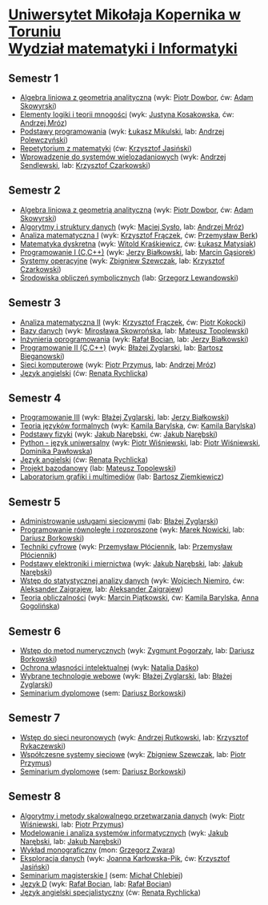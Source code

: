 # [Uniwersytet Mikołaja Kopernika w Toruniu](https://www.umk.pl/)<br/>[Wydział matematyki i Informatyki](https://www.mat.umk.pl/)

## Semestr 1 
- [Algebra liniowa z geometrią analityczną](https://usosweb.umk.pl/kontroler.php?_action=katalog2/przedmioty/pokazPrzedmiot&kod=1000-I1ALAz) (wyk: [Piotr Dowbor](https://usosweb.umk.pl/kontroler.php?_action=katalog2/osoby/pokazOsobe&os_id=23960), ćw: [Adam Skowyrski](https://usosweb.umk.pl/kontroler.php?_action=katalog2/osoby/pokazOsobe&os_id=77476))
- [Elementy logiki i teorii mnogości](https://usosweb.umk.pl/kontroler.php?_action=katalog2/przedmioty/pokazPrzedmiot&kod=1000-I1LTM) (wyk: [Justyna Kosakowska](https://usosweb.umk.pl/kontroler.php?_action=katalog2/osoby/pokazOsobe&os_id=24295), ćw: [Andrzej Mróz](https://usosweb.umk.pl/kontroler.php?_action=katalog2/osoby/pokazOsobe&os_id=27897))
- [Podstawy programowania](https://usosweb.umk.pl/kontroler.php?_action=katalog2/przedmioty/pokazPrzedmiot&kod=1000-I1PPR) (wyk: [Łukasz Mikulski](https://usosweb.umk.pl/kontroler.php?_action=katalog2/osoby/pokazOsobe&os_id=28341), lab: [Andrzej Polewczyński](https://usosweb.umk.pl/kontroler.php?_action=katalog2/osoby/pokazOsobe&os_id=24687))
- [Repetytorium z matematyki](https://usosweb.umk.pl/kontroler.php?_action=katalog2/przedmioty/pokazPrzedmiot&kod=1000-I1REP) (ćw: [Krzysztof Jasiński](https://usosweb.umk.pl/kontroler.php?_action=katalog2/osoby/pokazOsobe&os_id=26704))
- [Wprowadzenie do systemów wielozadaniowych](https://usosweb.umk.pl/kontroler.php?_action=katalog2/przedmioty/pokazPrzedmiot&kod=1000-I1WSW) (wyk: [Andrzej Sendlewski](https://usosweb.umk.pl/kontroler.php?_action=katalog2/osoby/pokazOsobe&os_id=24789), lab: [Krzysztof Czarkowski](https://usosweb.umk.pl/kontroler.php?_action=katalog2/osoby/pokazOsobe&os_id=27842))

## Semestr 2
- [Algebra liniowa z geometrią analityczną](https://usosweb.umk.pl/kontroler.php?_action=katalog2/przedmioty/pokazPrzedmiot&kod=1000-I1ALAl) (wyk: [Piotr Dowbor](https://usosweb.umk.pl/kontroler.php?_action=katalog2/osoby/pokazOsobe&os_id=23960), ćw: [Adam Skowyrski](https://usosweb.umk.pl/kontroler.php?_action=katalog2/osoby/pokazOsobe&os_id=77476))
- [Algorytmy i struktury danych](https://usosweb.umk.pl/kontroler.php?_action=katalog2/przedmioty/pokazPrzedmiot&kod=1000-I1ASD) (wyk: [Maciej Sysło](https://usosweb.umk.pl/kontroler.php?_action=katalog2/osoby/pokazOsobe&os_id=70787), lab: [Andrzej Mróz](https://usosweb.umk.pl/kontroler.php?_action=katalog2/osoby/pokazOsobe&os_id=27897))
- [Analiza matematyczna I](https://usosweb.umk.pl/kontroler.php?_action=katalog2/przedmioty/pokazPrzedmiot&kod=1000-I1AM1) (wyk: [Krzysztof Frączek](https://usosweb.umk.pl/kontroler.php?_action=katalog2/osoby/pokazOsobe&os_id=24007), ćw: [Przemysław Berk](https://usosweb.umk.pl/kontroler.php?_action=katalog2/osoby/pokazOsobe&os_id=86773))
- [Matematyka dyskretna](https://usosweb.umk.pl/kontroler.php?_action=katalog2/przedmioty/pokazPrzedmiot&kod=1000-I1MAD) (wyk: [Witold Kraśkiewicz](https://usosweb.umk.pl/kontroler.php?_action=katalog2/osoby/pokazOsobe&os_id=24336), ćw: [Łukasz Matysiak](https://usosweb.umk.pl/kontroler.php?_action=katalog2/osoby/pokazOsobe&os_id=206009))
- [Programowanie I (C,C++)](https://usosweb.umk.pl/kontroler.php?_action=katalog2/przedmioty/pokazPrzedmiot&kod=1000-I1PR1) (wyk: [Jerzy Białkowski](https://usosweb.umk.pl/kontroler.php?_action=katalog2/osoby/pokazOsobe&os_id=23799), lab: [Marcin Gąsiorek](https://usosweb.umk.pl/kontroler.php?_action=katalog2/osoby/pokazOsobe&os_id=20101))
- [Systemy operacyjne](https://usosweb.umk.pl/kontroler.php?_action=katalog2/przedmioty/pokazPrzedmiot&kod=1000-I1SOP) (wyk: [Zbigniew Szewczak](https://usosweb.umk.pl/kontroler.php?_action=katalog2/osoby/pokazOsobe&os_id=24905), lab: [Krzysztof Czarkowski](https://usosweb.umk.pl/kontroler.php?_action=katalog2/osoby/pokazOsobe&os_id=27842))
- [Środowiska obliczeń symbolicznych](https://usosweb.umk.pl/kontroler.php?_action=katalog2/przedmioty/pokazPrzedmiot&kod=1000-I1SOS) (lab: [Grzegorz Lewandowski](https://usosweb.umk.pl/kontroler.php?_action=katalog2/osoby/pokazOsobe&os_id=139432))

## Semestr 3
- [Analiza matematyczna II](https://usosweb.umk.pl/kontroler.php?_action=katalog2/przedmioty/pokazPrzedmiot&kod=1000-I1AM2) (wyk: [Krzysztof Frączek](https://usosweb.umk.pl/kontroler.php?_action=katalog2/osoby/pokazOsobe&os_id=24007), ćw: [Piotr Kokocki](https://usosweb.umk.pl/kontroler.php?_action=katalog2/osoby/pokazOsobe&os_id=20112))
- [Bazy danych](https://usosweb.umk.pl/kontroler.php?_action=katalog2/przedmioty/pokazPrzedmiot&kod=1000-I1BADz) (wyk: [Mirosława Skowrońska](https://usosweb.umk.pl/kontroler.php?_action=katalog2/osoby/pokazOsobe&os_id=24806), lab: [Mateusz Topolewski](https://usosweb.umk.pl/kontroler.php?_action=katalog2/osoby/pokazOsobe&os_id=99242))
- [Inżynieria oprogramowania](https://usosweb.umk.pl/kontroler.php?_action=katalog2/przedmioty/pokazPrzedmiot&kod=1000-I1IOP) (wyk: [Rafał Bocian](https://usosweb.umk.pl/kontroler.php?_action=katalog2/osoby/pokazOsobe&os_id=23822), lab: [Jerzy Białkowski](https://usosweb.umk.pl/kontroler.php?_action=katalog2/osoby/pokazOsobe&os_id=23799))
- [Programowanie II (C,C++)](https://usosweb.umk.pl/kontroler.php?_action=katalog2/przedmioty/pokazPrzedmiot&kod=1000-I1PR2) (wyk: [Błażej Zyglarski](https://usosweb.umk.pl/kontroler.php?_action=katalog2/osoby/pokazOsobe&os_id=28317), lab: [Bartosz Bieganowski](https://usosweb.umk.pl/kontroler.php?_action=katalog2/osoby/pokazOsobe&os_id=122989))
- [Sieci komputerowe](https://usosweb.umk.pl/kontroler.php?_action=katalog2/przedmioty/pokazPrzedmiot&kod=1000-I1SKO) (wyk: [Piotr Przymus](https://usosweb.umk.pl/kontroler.php?_action=katalog2/osoby/pokazOsobe&os_id=27944), lab: [Andrzej Mróz](https://usosweb.umk.pl/kontroler.php?_action=katalog2/osoby/pokazOsobe&os_id=27897))
- [Język angielski](https://usosweb.umk.pl/kontroler.php?_action=katalog2/przedmioty/pokazPrzedmiot&kod=1000-ANG1sem) (ćw: [Renata Rychlicka](https://usosweb.umk.pl/kontroler.php?_action=katalog2/osoby/pokazOsobe&os_id=200080))

## Semestr 4
- [Programowanie III](https://usosweb.umk.pl/kontroler.php?_action=katalog2/przedmioty/pokazPrzedmiot&kod=1000-I1PR3) (wyk: [Błażej Zyglarski](https://usosweb.umk.pl/kontroler.php?_action=katalog2/osoby/pokazOsobe&os_id=28317), lab: [Jerzy Białkowski](https://usosweb.umk.pl/kontroler.php?_action=katalog2/osoby/pokazOsobe&os_id=23799))
- [Teoria języków formalnych](https://usosweb.umk.pl/kontroler.php?_action=katalog2/przedmioty/pokazPrzedmiot&kod=1000-I1TJF) (wyk: [Kamila Barylska](https://usosweb.umk.pl/kontroler.php?_action=katalog2/osoby/pokazOsobe&os_id=28436), ćw: [Kamila Barylska](https://usosweb.umk.pl/kontroler.php?_action=katalog2/osoby/pokazOsobe&os_id=28436))
- [Podstawy fizyki](https://usosweb.umk.pl/kontroler.php?_action=katalog2/przedmioty/pokazPrzedmiot&kod=1000-I1PFIZ) (wyk: [Jakub Narębski](https://usosweb.umk.pl/kontroler.php?_action=katalog2/osoby/pokazOsobe&os_id=133712), ćw: [Jakub Narębski](https://usosweb.umk.pl/kontroler.php?_action=katalog2/osoby/pokazOsobe&os_id=133712))
- [Python - język uniwersalny](https://usosweb.umk.pl/kontroler.php?_action=katalog2/przedmioty/pokazPrzedmiot&kod=1000-I2Pyth-uniw) (wyk: [Piotr Wiśniewski](https://usosweb.umk.pl/kontroler.php?_action=katalog2/osoby/pokazOsobe&os_id=25041), lab: [Piotr Wiśniewski](https://usosweb.umk.pl/kontroler.php?_action=katalog2/osoby/pokazOsobe&os_id=25041), [Dominika Pawłowska](https://usosweb.umk.pl/kontroler.php?_action=katalog2/osoby/pokazOsobe&os_id=139771))
- [Język angielski](https://usosweb.umk.pl/kontroler.php?_action=katalog2/przedmioty/pokazPrzedmiot&kod=1000-ANG2sem) (ćw: [Renata Rychlicka](https://usosweb.umk.pl/kontroler.php?_action=katalog2/osoby/pokazOsobe&os_id=200080))
- [Projekt bazodanowy](https://usosweb.umk.pl/kontroler.php?_action=katalog2/przedmioty/pokazPrzedmiot&kod=1000-I1PBAD) (lab: [Mateusz Topolewski](https://usosweb.umk.pl/kontroler.php?_action=katalog2/osoby/pokazOsobe&os_id=99242))
- [Laboratorium grafiki i multimediów](https://usosweb.umk.pl/kontroler.php?_action=katalog2/przedmioty/pokazPrzedmiot&kod=1000-I1LGM) (lab: [Bartosz Ziemkiewicz](https://usosweb.umk.pl/kontroler.php?_action=katalog2/osoby/pokazOsobe&os_id=25141))

## Semestr 5
- [Administrowanie usługami sieciowymi](https://usosweb.umk.pl/kontroler.php?_action=katalog2/przedmioty/pokazPrzedmiot&kod=1000-I1AUS) (lab: [Błażej Zyglarski](https://usosweb.umk.pl/kontroler.php?_action=katalog2/osoby/pokazOsobe&os_id=28317))
- [Programowanie równoległe i rozproszone](https://usosweb.umk.pl/kontroler.php?_action=katalog2/przedmioty/pokazPrzedmiot&kod=1000-I2PRR) (wyk: [Marek Nowicki](https://usosweb.umk.pl/kontroler.php?_action=katalog2/osoby/pokazOsobe&os_id=57141), lab: [Dariusz Borkowski](https://usosweb.umk.pl/kontroler.php?_action=katalog2/osoby/pokazOsobe&os_id=23835))
- [Techniki cyfrowe](https://usosweb.umk.pl/kontroler.php?_action=katalog2/przedmioty/pokazPrzedmiot&kod=1000-I1TCY) (wyk: [Przemysław Płóciennik](https://usosweb.umk.pl/kontroler.php?_action=katalog2/osoby/pokazOsobe&os_id=24674), lab: [Przemysław Płóciennik](https://usosweb.umk.pl/kontroler.php?_action=katalog2/osoby/pokazOsobe&os_id=24674))
- [Podstawy elektroniki i miernictwa](https://usosweb.umk.pl/kontroler.php?_action=katalog2/przedmioty/pokazPrzedmiot&kod=1000-I1PEM) (wyk: [Jakub Narębski](https://usosweb.umk.pl/kontroler.php?_action=katalog2/osoby/pokazOsobe&os_id=133712), lab: [Jakub Narębski](https://usosweb.umk.pl/kontroler.php?_action=katalog2/osoby/pokazOsobe&os_id=133712))
- [Wstęp do statystycznej analizy danych](https://usosweb.umk.pl/kontroler.php?_action=katalog2/przedmioty/pokazPrzedmiot&kod=1000-I1SAD) (wyk: [Wojciech Niemiro](https://usosweb.umk.pl/kontroler.php?_action=katalog2/osoby/pokazOsobe&os_id=71095), ćw: [Aleksander Zaigrajew](https://usosweb.umk.pl/kontroler.php?_action=katalog2/osoby/pokazOsobe&os_id=25108), lab: [Aleksander Zaigrajew](https://usosweb.umk.pl/kontroler.php?_action=katalog2/osoby/pokazOsobe&os_id=25108))
- [Teoria obliczalności](https://usosweb.umk.pl/kontroler.php?_action=katalog2/przedmioty/pokazPrzedmiot&kod=1000-I1TOB) (wyk: [Marcin Piątkowski](https://usosweb.umk.pl/kontroler.php?_action=katalog2/osoby/pokazOsobe&os_id=24652), ćw: [Kamila Barylska](https://usosweb.umk.pl/kontroler.php?_action=katalog2/osoby/pokazOsobe&os_id=28436),  [Anna Gogolińska](https://usosweb.umk.pl/kontroler.php?_action=katalog2/osoby/pokazOsobe&os_id=20188))

## Semestr 6
- [Wstęp do metod numerycznych](https://usosweb.umk.pl/kontroler.php?_action=katalog2/przedmioty/pokazPrzedmiot&kod=1000-I1WMN) (wyk: [Zygmunt Pogorzały](https://usosweb.umk.pl/kontroler.php?_action=katalog2/osoby/pokazOsobe&os_id=24678), lab: [Dariusz Borkowski](https://usosweb.umk.pl/kontroler.php?_action=katalog2/osoby/pokazOsobe&os_id=23835))
- [Ochrona własności intelektualnej](https://usosweb.umk.pl/kontroler.php?_action=katalog2/przedmioty/pokazPrzedmiot&kod=1000-M1OWI) (wyk: [Natalia Daśko](https://usosweb.umk.pl/kontroler.php?_action=katalog2/osoby/pokazOsobe&os_id=89182))
- [Wybrane technologie webowe](https://usosweb.umk.pl/kontroler.php?_action=katalog2/przedmioty/pokazPrzedmiot&kod=1000-I2WTW) (wyk: [Błażej Zyglarski](https://usosweb.umk.pl/kontroler.php?_action=katalog2/osoby/pokazOsobe&os_id=28317), lab: [Błażej Zyglarski](https://usosweb.umk.pl/kontroler.php?_action=katalog2/osoby/pokazOsobe&os_id=28317))
- [Seminarium dyplomowe](https://usosweb.umk.pl/kontroler.php?_action=katalog2/przedmioty/pokazPrzedmiot&kod=1000-I1SEMl) (sem: [Dariusz Borkowski](https://usosweb.umk.pl/kontroler.php?_action=katalog2/osoby/pokazOsobe&os_id=23835))

## Semestr 7
- [Wstęp do sieci neuronowych](https://usosweb.umk.pl/kontroler.php?_action=katalog2/przedmioty/pokazPrzedmiot&kod=1000-I1WSN) (wyk: [Andrzej Rutkowski](https://usosweb.umk.pl/kontroler.php?_action=katalog2/osoby/pokazOsobe&os_id=20243), lab: [Krzysztof Rykaczewski](https://usosweb.umk.pl/kontroler.php?_action=katalog2/osoby/pokazOsobe&os_id=28030))
- [Współczesne systemy sieciowe](https://usosweb.umk.pl/kontroler.php?_action=katalog2/przedmioty/pokazPrzedmiot&kod=1000-I2WSS) (wyk: [Zbigniew Szewczak](https://usosweb.umk.pl/kontroler.php?_action=katalog2/osoby/pokazOsobe&os_id=24905), lab: [Piotr Przymus](https://usosweb.umk.pl/kontroler.php?_action=katalog2/osoby/pokazOsobe&os_id=27944))
- [Seminarium dyplomowe](https://usosweb.umk.pl/kontroler.php?_action=katalog2/przedmioty/pokazPrzedmiot&kod=1000-I1SEMz) (sem: [Dariusz Borkowski](https://usosweb.umk.pl/kontroler.php?_action=katalog2/osoby/pokazOsobe&os_id=23835))

## Semestr 8
- [Algorytmy i metody skalowalnego przetwarzania danych](https://usosweb.umk.pl/kontroler.php?_action=katalog2/przedmioty/pokazPrzedmiot&kod=1000-I2AMSPD) (wyk: [Piotr Wiśniewski](https://usosweb.umk.pl/kontroler.php?_action=katalog2/osoby/pokazOsobe&os_id=25041), lab: [Piotr Przymus](https://usosweb.umk.pl/kontroler.php?_action=katalog2/osoby/pokazOsobe&os_id=27944))
- [Modelowanie i analiza systemów informatycznych](https://usosweb.umk.pl/kontroler.php?_action=katalog2/przedmioty/pokazPrzedmiot&kod=1000-I2MAS) (wyk: [Jakub Narębski](https://usosweb.umk.pl/kontroler.php?_action=katalog2/osoby/pokazOsobe&os_id=133712), lab: [Jakub Narębski](https://usosweb.umk.pl/kontroler.php?_action=katalog2/osoby/pokazOsobe&os_id=133712))
- [Wykład monograficzny](https://usosweb.umk.pl/kontroler.php?_action=katalog2/przedmioty/pokazPrzedmiot&kod=1000-I2M2003) (mon: [Grzegorz Zwara](https://usosweb.umk.pl/kontroler.php?_action=katalog2/osoby/pokazOsobe&os_id=25151))
- [Eksploracja danych](https://usosweb.umk.pl/kontroler.php?_action=katalog2/przedmioty/pokazPrzedmiot&kod=1000-I2ED) (wyk: [Joanna Karłowska-Pik](https://usosweb.umk.pl/kontroler.php?_action=katalog2/osoby/pokazOsobe&os_id=24231), ćw: [Krzysztof Jasiński](https://usosweb.umk.pl/kontroler.php?_action=katalog2/osoby/pokazOsobe&os_id=26704))
- [Seminarium magisterskie I](https://usosweb.umk.pl/kontroler.php?_action=katalog2/przedmioty/pokazPrzedmiot&kod=1000-I2SEMmgrI) (sem: [Michał Chlebiej](https://usosweb.umk.pl/kontroler.php?_action=katalog2/osoby/pokazOsobe&os_id=82575))
- [Język D](https://usosweb.umk.pl/kontroler.php?_action=katalog2/przedmioty/pokazPrzedmiot&kod=1000-I1PJD) (wyk: [Rafał Bocian](https://usosweb.umk.pl/kontroler.php?_action=katalog2/osoby/pokazOsobe&os_id=23822), lab: [Rafał Bocian](https://usosweb.umk.pl/kontroler.php?_action=katalog2/osoby/pokazOsobe&os_id=23822))
- [Język angielski specjalistyczny](https://usosweb.umk.pl/kontroler.php?_action=katalog2/przedmioty/pokazPrzedmiot&kod=1000-M2ANG) (ćw: [Renata Rychlicka](https://usosweb.umk.pl/kontroler.php?_action=katalog2/osoby/pokazOsobe&os_id=200080))
